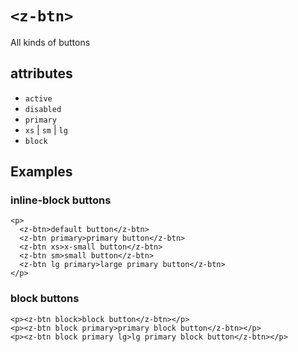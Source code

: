 # `<z-btn>`

All kinds of buttons

## attributes

- `active`
- `disabled`
- `primary`
- `xs` | `sm` | `lg`
- `block`

## Examples

### inline-block buttons

```
<p>
  <z-btn>default button</z-btn>
  <z-btn primary>primary button</z-btn>
  <z-btn xs>x-small button</z-btn>
  <z-btn sm>small button</z-btn>
  <z-btn lg primary>large primary button</z-btn>
</p>
```

### block buttons

```
<p><z-btn block>block button</z-btn></p>
<p><z-btn block primary>primary block button</z-btn></p>
<p><z-btn block primary lg>lg primary block button</z-btn></p>
```
